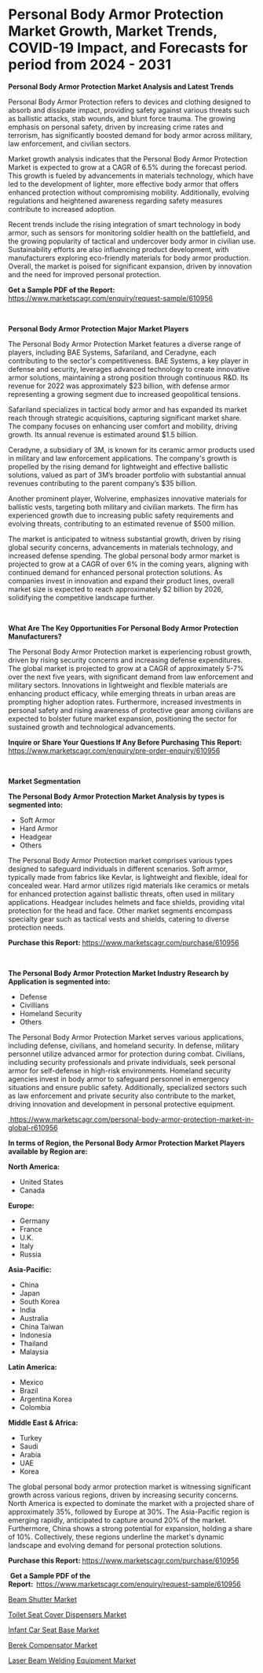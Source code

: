 <p><h1>Personal Body Armor Protection Market Growth, Market Trends, COVID-19 Impact, and Forecasts for period from 2024 - 2031</h1></p><p><strong>Personal Body Armor Protection Market Analysis and Latest Trends</strong></p>
<p><p>Personal Body Armor Protection refers to devices and clothing designed to absorb and dissipate impact, providing safety against various threats such as ballistic attacks, stab wounds, and blunt force trauma. The growing emphasis on personal safety, driven by increasing crime rates and terrorism, has significantly boosted demand for body armor across military, law enforcement, and civilian sectors.</p><p>Market growth analysis indicates that the Personal Body Armor Protection Market is expected to grow at a CAGR of 6.5% during the forecast period. This growth is fueled by advancements in materials technology, which have led to the development of lighter, more effective body armor that offers enhanced protection without compromising mobility. Additionally, evolving regulations and heightened awareness regarding safety measures contribute to increased adoption.</p><p>Recent trends include the rising integration of smart technology in body armor, such as sensors for monitoring soldier health on the battlefield, and the growing popularity of tactical and undercover body armor in civilian use. Sustainability efforts are also influencing product development, with manufacturers exploring eco-friendly materials for body armor production. Overall, the market is poised for significant expansion, driven by innovation and the need for improved personal protection.</p></p>
<p><strong>Get a Sample PDF of the Report:&nbsp;</strong> <a href="https://www.marketscagr.com/enquiry/request-sample/610956?utm_campaign=1179&utm_medium=2&utm_source=Github&utm_content=ia&utm_term=29092024&utm_id=personal-body-armor-protection">https://www.marketscagr.com/enquiry/request-sample/610956</a></p>
<p>&nbsp;</p>
<p><strong>Personal Body Armor Protection Major Market Players</strong></p>
<p><p>The Personal Body Armor Protection Market features a diverse range of players, including BAE Systems, Safariland, and Ceradyne, each contributing to the sector's competitiveness. BAE Systems, a key player in defense and security, leverages advanced technology to create innovative armor solutions, maintaining a strong position through continuous R&D. Its revenue for 2022 was approximately $23 billion, with defense armor representing a growing segment due to increased geopolitical tensions.</p><p>Safariland specializes in tactical body armor and has expanded its market reach through strategic acquisitions, capturing significant market share. The company focuses on enhancing user comfort and mobility, driving growth. Its annual revenue is estimated around $1.5 billion.</p><p>Ceradyne, a subsidiary of 3M, is known for its ceramic armor products used in military and law enforcement applications. The company's growth is propelled by the rising demand for lightweight and effective ballistic solutions, valued as part of 3M’s broader portfolio with substantial annual revenues contributing to the parent company’s $35 billion.</p><p>Another prominent player, Wolverine, emphasizes innovative materials for ballistic vests, targeting both military and civilian markets. The firm has experienced growth due to increasing public safety requirements and evolving threats, contributing to an estimated revenue of $500 million.</p><p>The market is anticipated to witness substantial growth, driven by rising global security concerns, advancements in materials technology, and increased defense spending. The global personal body armor market is projected to grow at a CAGR of over 6% in the coming years, aligning with continued demand for enhanced personal protection solutions. As companies invest in innovation and expand their product lines, overall market size is expected to reach approximately $2 billion by 2026, solidifying the competitive landscape further.</p></p>
<p>&nbsp;</p>
<p><strong>What Are The Key Opportunities For Personal Body Armor Protection Manufacturers?</strong></p>
<p><p>The Personal Body Armor Protection market is experiencing robust growth, driven by rising security concerns and increasing defense expenditures. The global market is projected to grow at a CAGR of approximately 5-7% over the next five years, with significant demand from law enforcement and military sectors. Innovations in lightweight and flexible materials are enhancing product efficacy, while emerging threats in urban areas are prompting higher adoption rates. Furthermore, increased investments in personal safety and rising awareness of protective gear among civilians are expected to bolster future market expansion, positioning the sector for sustained growth and technological advancements.</p></p>
<p><strong>Inquire or Share Your Questions If Any Before Purchasing This Report:</strong> <a href="https://www.marketscagr.com/enquiry/pre-order-enquiry/610956?utm_campaign=1179&utm_medium=2&utm_source=Github&utm_content=ia&utm_term=29092024&utm_id=personal-body-armor-protection">https://www.marketscagr.com/enquiry/pre-order-enquiry/610956</a></p>
<p>&nbsp;</p>
<p><strong>Market Segmentation</strong></p>
<p><strong>The Personal Body Armor Protection Market Analysis by types is segmented into:</strong></p>
<p><ul><li>Soft Armor</li><li>Hard Armor</li><li>Headgear</li><li>Others</li></ul></p>
<p><p>The Personal Body Armor Protection market comprises various types designed to safeguard individuals in different scenarios. Soft armor, typically made from fabrics like Kevlar, is lightweight and flexible, ideal for concealed wear. Hard armor utilizes rigid materials like ceramics or metals for enhanced protection against ballistic threats, often used in military applications. Headgear includes helmets and face shields, providing vital protection for the head and face. Other market segments encompass specialty gear such as tactical vests and shields, catering to diverse protection needs.</p></p>
<p><strong>Purchase this Report:&nbsp;</strong><a href="https://www.marketscagr.com/purchase/610956?utm_campaign=1179&utm_medium=2&utm_source=Github&utm_content=ia&utm_term=29092024&utm_id=personal-body-armor-protection">https://www.marketscagr.com/purchase/610956</a></p>
<p>&nbsp;</p>
<p><strong>The Personal Body Armor Protection Market Industry Research by Application is segmented into:</strong></p>
<p><ul><li>Defense</li><li>Civillians</li><li>Homeland Security</li><li>Others</li></ul></p>
<p><p>The Personal Body Armor Protection Market serves various applications, including defense, civilians, and homeland security. In defense, military personnel utilize advanced armor for protection during combat. Civilians, including security professionals and private individuals, seek personal armor for self-defense in high-risk environments. Homeland security agencies invest in body armor to safeguard personnel in emergency situations and ensure public safety. Additionally, specialized sectors such as law enforcement and private security also contribute to the market, driving innovation and development in personal protective equipment.</p></p>
<p><a href="https://www.marketscagr.com/personal-body-armor-protection-market-in-global-r610956?utm_campaign=1179&utm_medium=2&utm_source=Github&utm_content=ia&utm_term=29092024&utm_id=personal-body-armor-protection">&nbsp;https://www.marketscagr.com/personal-body-armor-protection-market-in-global-r610956</a></p>
<p><strong>In terms of Region, the Personal Body Armor Protection Market Players available by Region are:</strong></p>
<p>
    <p> <strong> North America: </strong>
        <ul>
            <li>United States</li>
            <li>Canada</li>
        </ul>
        </p> 
    <p> <strong> Europe: </strong>
        <ul>
            <li>Germany</li>
            <li>France</li>
            <li>U.K.</li>
            <li>Italy</li>
            <li>Russia</li>
        </ul>
        </p> 
    <p> <strong> Asia-Pacific: </strong>
        <ul>
            <li>China</li>
            <li>Japan</li>
            <li>South Korea</li>
            <li>India</li>
            <li>Australia</li>
            <li>China Taiwan</li>
            <li>Indonesia</li>
            <li>Thailand</li>
            <li>Malaysia</li>
        </ul>
        </p> 
    <p> <strong> Latin America: </strong>
        <ul>
            <li>Mexico</li>
            <li>Brazil</li>
            <li>Argentina Korea</li>
            <li>Colombia</li>
        </ul>
        </p> 
    <p> <strong> Middle East & Africa: </strong>
        <ul>
            <li>Turkey</li>
            <li>Saudi</li>
            <li>Arabia</li>
            <li>UAE</li>
            <li>Korea</li>
        </ul>
    </p>
    </p>
<p><p>The global personal body armor protection market is witnessing significant growth across various regions, driven by increasing security concerns. North America is expected to dominate the market with a projected share of approximately 35%, followed by Europe at 30%. The Asia-Pacific region is emerging rapidly, anticipated to capture around 20% of the market. Furthermore, China shows a strong potential for expansion, holding a share of 10%. Collectively, these regions underline the market's dynamic landscape and evolving demand for personal protection solutions.</p></p>
<p><strong>Purchase this Report: </strong><a href="https://www.marketscagr.com/purchase/610956?utm_campaign=1179&utm_medium=2&utm_source=Github&utm_content=ia&utm_term=29092024&utm_id=personal-body-armor-protection">https://www.marketscagr.com/purchase/610956</a></p>
<p>&nbsp;<strong>Get a Sample PDF of the Report:&nbsp;&nbsp;</strong><a href="https://www.marketscagr.com/enquiry/request-sample/610956?utm_campaign=1179&utm_medium=2&utm_source=Github&utm_content=ia&utm_term=29092024&utm_id=personal-body-armor-protection">https://www.marketscagr.com/enquiry/request-sample/610956</a></p>
<p><strong></strong></p>
<p><p><a href="https://issuu.com/reportprime-2/docs/beam-shutter-market-size-2030.pptx_dc1d90595da026?utm_campaign=1179&utm_medium=2&utm_source=Github&utm_content=ia&utm_term=29092024&utm_id=personal-body-armor-protection">Beam Shutter Market</a></p><p><a href="https://www.linkedin.com/pulse/future-toilet-seat-cover-dispensers-market-global-forecast-a8efe?utm_campaign=1179&utm_medium=2&utm_source=Github&utm_content=ia&utm_term=29092024&utm_id=personal-body-armor-protection">Toilet Seat Cover Dispensers Market</a></p><p><a href="https://www.linkedin.com/pulse/infant-car-seat-base-market-global-regional-analysis-2024-cgcve?utm_campaign=1179&utm_medium=2&utm_source=Github&utm_content=ia&utm_term=29092024&utm_id=personal-body-armor-protection">Infant Car Seat Base Market</a></p><p><a href="https://issuu.com/reportprime-2/docs/berek-compensator-market-size-2030._58317780481853?utm_campaign=1179&utm_medium=2&utm_source=Github&utm_content=ia&utm_term=29092024&utm_id=personal-body-armor-protection">Berek Compensator Market</a></p><p><a href="https://www.linkedin.com/pulse/laser-beam-welding-equipment-market-trends-regional-insights-ekfkf?utm_campaign=1179&utm_medium=2&utm_source=Github&utm_content=ia&utm_term=29092024&utm_id=personal-body-armor-protection">Laser Beam Welding Equipment Market</a></p></p>